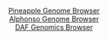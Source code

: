 <div id="Pineapple_Genome_Browser" align="center">
  <a href="https://igv.org/app/?sessionURL=blob:zZJdb9owFIb_i6VWmxSSOCFAIqGJUUrp5wYNbK2qyCRO4uLYqe0kfIj_Phdt2s0qlYtNk3xhHx37vO_rZwdqLCThDATAMaFnQggMIHPezFBRUnyLCixBkCIqsQEETrHALMYg2IEUSYXC6bW.mStVysCyiCpbBWIZN6VrogJtOUONNGNeWENOKVpygRQX0vosUM0tktWtBi9RWZp6tmt6VoIUshAtc84kt0rMsqjR70W_SlGGGS9wVFRUkYOASOvRGhMzRZ8Gi9kgjrGUV3gzSfqDq8lg7o7Ch3Fn.BDeXSzCzuJ0RjKGVCVwP7.0vbvOzexscjWqJvP5eiVT8eXFz2Vz4p6djtYlEVj2YRf23F4btns6GMISvP6fPOtFjvS9uof5_OYlFZdN0s7lxf2362HsnzjnvTxfveF8bwDK40qTAOJcdANoG67dMTyn03rdwp5h277OR3ACgscnAyiB4pVuf9wBtSk1L0Dil.qAjgG4SLAAQcu37S70fcdrd9u278O9sQOVoH8v3PNw6ndtZ.A4nSglVGmYk0iyUpqIMbOOUzPbHpnmWsAlpve38zMyrbfuZnj97H1lz2OXDt6kSI8.fKA2.h5F_4S79wgx1fJY2BYkfHDG23F1EZbQTUf4.2p.Q6a9Oud_jOcVouOiSbkokNL9uqKPP2mrkSCIKV2oiSRLQonaLHSKvAEBdFwNLYg55ZpCILLlB9uwDejZH3_D6e6f9j8A">Pineapple Genome Browser</a>
</div>
<div id="Alphonso_Genome_Browser" align="center">
  <a href="https://igv.org/app/?sessionURL=blob:zZJdT9swGIX_iyXQJqX57FcioSkUKP1YaSmhWxGK3MRJDY7t2k5SWvW_z6BNu2ESvdg0yRf2q9d.zzl.9qBCQmJGQQBc02mZjgMMINesnsOCEzSBBZIgyCCRyAACZUggmiAQ7EEGpYLR7VjfXCvFZWBZWPFGAWnOTOmZsIA7RmEtzYQVVo8RAldMQMWEtM4FrJiF86pRoxXk3NSzPbNlpVBBCxK.ZlQyiyOax7V.L_5VinNEWYHioiQKvwmItR6tMTUz.CVczMMkQVKO0MsgPQtHg_Deu4yW_XZvGd1cL6L24nSOcwpVKdBZCPvTYdVdstthwdP7Xe8OoWoyn4X8.cS7OL3cciyQPHM6TtfrNh3vNRhMU7T9nzzrhY_03WfjSD6NZ1CcuOfjDh65.WgyHrT6dCPqd5274GAAwpJSkwCStegEjm14dttoue3G69bpGrbt63wEwyB4eDSAEjB51u0Pe6BeuOYFSLQp39AxABMpEiBo.LbdcXzfbTU7Tdv3nYOxB6Ugfy_cq.jW79hu6LrtOMNEaZjTWFIuTUipWSWZme.OTDNpbs_r5QavNiT6Pi.m26.8nH4b3l1vun_I0gB69NsHaqMfUfRPuPuIEFOtjoVtc9MT_O7EvSLZsxo8TWdL94ZOdxfdcpjN3g3I03aPCydjooBK9.uKPv7krYICQ6p0ocISrzDB6mWhc2Q1CBzX09iChBGmOQQiX32yDdtwWvbn33h6h8fDDw--">Alphonso Genome Browser</a>
</div>


<div id="DAF_Genomics_Browser" align="center">
  <a href="https://igv.org/app/?sessionURL=blob:tZFra9swFIb_i2D9ZDuWL0lsCMNrkzZLyGhSNzSlhBP7OHZmS54kN0lD_vuE1zHYhTHoQBIS5_K.Os.JPKOQBWckJI5FfYtSYhCZ8_0CqrrEGVQoSZhBKdEgAjMUyBIk4YlkIBXE86muzJWqZdjppJCZW2S8KhJpSdeC2pS8UTnqVNOxoIIXzmAvrYRXOllBB8o650zyDiQJSmnanRrZdr0HfXyPrduWuK6aUhWt6lqb0MZSKwPttmApHv5i5D8o61W8j5aLqK2f4HGcDqLJOLp3h_Hqunu5ij_dLOPu8mJRbBmoRuBg5N.y43hFIzqPFBtCHH2sd3eTw4Z779yri.GhLgTKAe3Rvtv3bI.Ss0FKnjQaAUlyQUPqGT2nbzieZ75eXb.rZyB4QcLHJ4MoAclnnf54IupYa1BE4pemZWYQLlIUJDQD2.7RIHB8r.fZQUDPxok0onxjkqN4HvRsJ3KcrrWBSutnRdmOTwv9GnwrjD911vtfMc0O8cvV9e5BfJhML6c3Gz.nu4f07n40u_0tJke7_.O3Mi4qUDr07fkKBUqtViFTP6i456fzVw--">DAF Genomics Browser</a>
</div>
